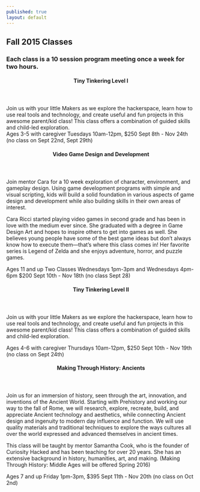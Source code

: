 ```yaml
---
published: true
layout: default
---
```


## Fall 2015 Classes

### Each class is a 10 session program meeting once a week for two hours.

<div class='row'>

<div class='6u'>
<section class='article-list box'>

<article class='box excerpt'>
<header>
<h4>Tiny Tinkering Level I</h4>
</header>
Join us with your little Makers as we explore the hackerspace, learn how to use real tools and
technology, and create useful and fun projects in this awesome parent/kid class! This class offers a 
combination of guided skills and child-led exploration.
<br>Ages 3-5 with caregiver
<span class='date'>Tuesdays 10am-12pm, $250</span>
Sept 8th - Nov 24th (no class on Sept 22nd, Sept 29th)
</article>

<article class='box excerpt'>
<header>
<h4>Video Game Design and Development</h4>
</header>
<p>Join mentor Cara for a 10 week exploration of character, environment, and gameplay design. Using
game development programs with simple and visual scripting, kids will build a solid foundation in 
various aspects of game design and development while also building skills in their own areas of 
interest.
<p>
Cara Ricci started playing video games in second grade and has been in love with the medium ever 
since. She graduated with a degree in Game Design Art and hopes to inspire others to get into games as 
well. She believes young people have some of the best game ideas but don’t always know how to 
execute them—that’s where this class comes in! Her favorite series is Legend of Zelda and she enjoys 
adventure, horror, and puzzle games.
<p>Ages 11 and up
<span class='date'>Two Classes</span>
<span class='date'>Wednesdays 1pm-3pm and Wednesdays 4pm-6pm $200</span>
Sept 10th - Nov 18th (no class Sept 28)
</article>

</section>
</div>
<div class='6u'>
<section class='article-list box'>

<article class='box excerpt'>
<header>
<h4>Tiny Tinkering Level II</h4>
</header>
Join us with your little Makers as we explore the hackerspace, learn how to use real tools and
technology, and create useful and fun projects in this awesome parent/kid class! This class offers a 
combination of guided skills and child-led exploration.
<p>Ages 4-6 with caregiver 
<span class='date'>Thursdays 10am-12pm, $250</span>
Sept 10th - Nov 19th (no class on Sept 24th)
</article>

<article class='box excerpt'>
<header>
<h4>Making Through History: Ancients</h4>
</header>
<p>
Join us for an immersion of history, seen through the art, innovation, and inventions of the Ancient 
World. Starting with Prehistory and working our way to the fall of Rome, we will research, explore, 
recreate, build, and appreciate Ancient technology and aesthetics, while connecting Ancient design 
and ingenuity to modern day influence and function. We will use quality materials and traditional 
techniques to explore the ways cultures all over the world expressed and advanced themselves in 
ancient times.
<p>
This class will be taught by mentor Samantha Cook, who is the founder of Curiosity Hacked and has 
been teaching for over 20 years. She has an extensive background in history, humanities, art, and 
making. (Making Through History: Middle Ages will be offered Spring 2016)
<p>Ages 7 and up
<span class='date'>Friday 1pm-3pm, $395</span>
Sept 11th - Nov 20th (no class on Oct 2nd)
</article>

</section>
</div>

</div>


